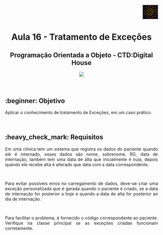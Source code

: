<div align="right"> <img src="https://github.com/lipollis/Imagens-Git/blob/main/sun%20-%20git.jpg" width="50px"/> </div>

<h1 align="center"> Aula 16 - Tratamento de Exceções </h1>
<h2 align="center"> Programação Orientada a Objeto - CTD:Digital House </h2>

<div align="center">
  <img src="https://cdn.jsdelivr.net/gh/devicons/devicon/icons/java/java-original-wordmark.svg" width="70px"/>
  <br>
  <br>
</div>  

<br>
<h2>:beginner: Objetivo</h2>
<p align="justify">Aplicar o conhecimento de tratamento de Exceções, em um caso prático.</p>


<br>
<h2>:heavy_check_mark: Requisitos </h2>

<p align="justify">Em uma clínica tem um sistema que registra os dados do paciente quando ele é internado, esses dados são nome, sobrenome, RG, data de internação, também tem uma data de alta que inicialmente é nula, depois quando ele recebe alta é alterado que data com a data correspondente.</p>
  
  
  <br>
<p align="justify">Para evitar possíveis erros no carregamento de dados, deve-se criar uma exceção personalizada que é gerada quando o paciente é criado, se a data de internação for posterior a hoje e quando a data de alta for posterior ao dia de internação.</p>
  
  
  <br>
<p align="justify">Para facilitar o problema, é fornecido o código correspondente ao paciente. Verifique na classe principal se as exceções criadas funcionam corretamente.</p>
